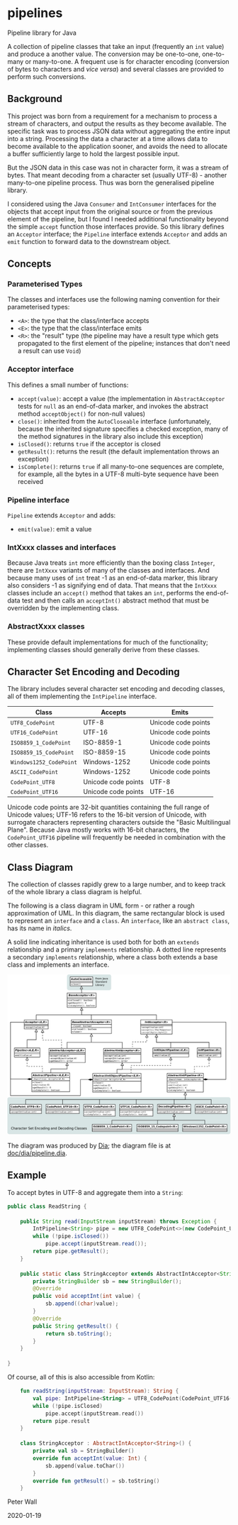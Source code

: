# pipelines

Pipeline library for Java

A collection of pipeline classes that take an input (frequently an `int` value) and produce a another value.
The conversion may be one-to-one, one-to-many or many-to-one.
A frequent use is for character encoding (conversion of bytes to characters and _vice versa_) and several classes are
provided to perform such conversions.

## Background

This project was born from a requirement for a mechanism to process a stream of characters, and output the results as
they become available.
The specific task was to process JSON data without aggregating the entire input into a string.
Processing the data a character at a time allows data to become available to the application sooner, and avoids the need
to allocate a buffer sufficiently large to hold the largest possible input.

But the JSON data in this case was not in character form, it was a stream of bytes.
That meant decoding from a character set (usually UTF-8) - another many-to-one pipeline process.
Thus was born the generalised pipeline library.

I considered using the Java `Consumer` and `IntConsumer` interfaces for the objects that accept input from the original
source or from the previous element of the pipeline, but I found I needed additional functionality beyond the simple
`accept` function those interfaces provide.
So this library defines an `Acceptor` interface; the `Pipeline` interface extends `Acceptor` and adds an `emit` function
to forward data to the downstream object.

## Concepts

### Parameterised Types

The classes and interfaces use the following naming convention for their parameterised types:

- `<A>`: the type that the class/interface accepts
- `<E>`: the type that the class/interface emits
- `<R>`: the "result" type (the pipeline may have a result type which gets propagated to the first element of the
pipeline; instances that don't need a result can use `Void`)

### Acceptor interface

This defines a small number of functions:

- `accept(value)`: accept a value (the implementation in `AbstractAcceptor` tests for `null` as an end-of-data marker,
and invokes the abstract method `acceptObject()` for non-null values)
- `close()`: inherited from the `AutoCloseable` interface (unfortunately, because the inherited signature specifies a
checked exception, many of the method signatures in the library also include this exception)
- `isClosed()`: returns `true` if the acceptor is closed
- `getResult()`: returns the result (the default implementation throws an exception)
- `isComplete()`: returns `true` if all many-to-one sequences are complete, for example, all the bytes in a UTF-8
multi-byte sequence have been received

### Pipeline interface

`Pipeline` extends `Acceptor` and adds:

- `emit(value)`: emit a value

### IntXxxx classes and interfaces

Because Java treats `int` more efficiently than the boxing class `Integer`, there are `IntXxxx` variants of many of the
classes and interfaces.
And because many uses of `int` treat -1 as an end-of-data marker, this library also considers -1 as signifying end of
data.
That means that the `IntXxxx` classes include an `accept()` method that takes an `int`, performs the end-of-data test
and then calls an `acceptInt()` abstract method that must be overridden by the implementing class.

### AbstractXxxx classes

These provide default implementations for much of the functionality; implementing classes should generally derive from
these classes.

## Character Set Encoding and Decoding

The library includes several character set encoding and decoding classes, all of them implementing the `IntPipeline`
interface.

| Class                   | Accepts             | Emits               |
| ----------------------- | ------------------- | ------------------- |
| `UTF8_CodePoint`        | UTF-8               | Unicode code points |
| `UTF16_CodePoint`       | UTF-16              | Unicode code points |
| `ISO8859_1_CodePoint`   | ISO-8859-1          | Unicode code points |
| `ISO8859_15_CodePoint`  | ISO-8859-15         | Unicode code points |
| `Windows1252_CodePoint` | Windows-1252        | Unicode code points |
| `ASCII_CodePoint`       | Windows-1252        | Unicode code points |
| `CodePoint_UTF8`        | Unicode code points | UTF-8               |
| `CodePoint_UTF16`       | Unicode code points | UTF-16              |

Unicode code points are 32-bit quantities containing the full range of Unicode values; UTF-16 refers to the 16-bit
version of Unicode, with surrogate characters representing characters outside the "Basic Multilingual Plane".
Because Java mostly works with 16-bit characters, the `CodePoint_UTF16` pipeline will frequently be needed in
combination with the other classes.

## Class Diagram

The collection of classes rapidly grew to a large number, and to keep track of the whole library a class diagram is
helpful.

The following is a class diagram in UML form - or rather a rough approximation of UML.
In this diagram, the same rectangular block is used to represent an `interface` and a `class`.
An `interface`, like an `abstract class`, has its name in _italics_.

A solid line indicating inheritance is used both for both an `extends` relationship and a primary `implements`
relationship.
A dotted line represents a secondary `implements` relationship, where a class both extends a base class and implements
an interface.

![Class Diagram](doc/dia/pipeline.png "UML Class Diagram")

The diagram was produced by [Dia](https://wiki.gnome.org/Apps/Dia/); the diagram file is at
[doc/dia/pipeline.dia](doc/dia/pipeline.dia).

## Example

To accept bytes in UTF-8 and aggregate them into a `String`:

```Java
public class ReadString {

    public String read(InputStream inputStream) throws Exception {
        IntPipeline<String> pipe = new UTF8_CodePoint<>(new CodePoint_UTF16<>(new StringAcceptor()));
        while (!pipe.isClosed())
            pipe.accept(inputStream.read());
        return pipe.getResult();
    }

    public static class StringAcceptor extends AbstractIntAcceptor<String> {
        private StringBuilder sb = new StringBuilder();
        @Override
        public void acceptInt(int value) {
            sb.append((char)value);
        }
        @Override
        public String getResult() {
            return sb.toString();
        }
    }

}
```

Of course, all of this is also accessible from Kotlin:

```Kotlin
    fun readString(inputStream: InputStream): String {
        val pipe: IntPipeline<String> = UTF8_CodePoint(CodePoint_UTF16(StringAcceptor()))
        while (!pipe.isClosed)
            pipe.accept(inputStream.read())
        return pipe.result
    }

    class StringAcceptor : AbstractIntAcceptor<String>() {
        private val sb = StringBuilder()
        override fun acceptInt(value: Int) {
            sb.append(value.toChar())
        }
        override fun getResult() = sb.toString()
    }
```

Peter Wall

2020-01-19
